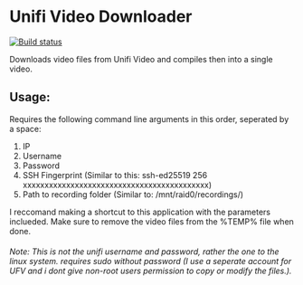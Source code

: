 # Unifi Video Downloader
[![Build status](https://ci.appveyor.com/api/projects/status/sgpp8a63vbm4jod3?svg=true)](https://ci.appveyor.com/project/bman46/unifi-video-downloader)

Downloads video files from Unifi Video and compiles then into a single video.
## Usage:
Requires the following command line arguments in this order, seperated by a space:
  1. IP
  2. Username
  3. Password
  4. SSH Fingerprint (Similar to this: ssh-ed25519 256 xxxxxxxxxxxxxxxxxxxxxxxxxxxxxxxxxxxxxxxxxxx)
  5. Path to recording folder (Similar to: /mnt/raid0/recordings/)
  
I reccomand making a shortcut to this application with the parameters inclueded.
Make sure to remove the video files from the %TEMP% file when done.
###### Note: This is not the unifi username and password, rather the one to the linux system. requires sudo without password (I use a seperate account for UFV and i dont give non-root users permission to copy or modify the files.).
